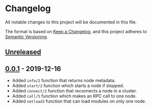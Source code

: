 # Changelog
All notable changes to this project will be documented in this file.

The format is based on [Keep a Changelog](https://keepachangelog.com/en/1.0.0/),
and this project adheres to [Semantic Versioning](https://semver.org/spec/v2.0.0.html).

## [Unreleased]

## [0.0.1] - 2019-12-16

* Added `info/2` function that returns node metadata.
* Added `start/2` function which starts a node if stopped.
* Added `connect/2` function that reconnects a node in a cluster.
* Added `call/5` function which makes an RPC call to one node.
* Added `netload3` function that can load modules on only one node.

[Unreleased]: https://github.com/stritzinger/braid/compare/v0.0.1...master
[0.0.1]: https://github.com/stritzinger/braid/releases/tag/v0.0.1
